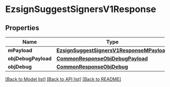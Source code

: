 # EzsignSuggestSignersV1Response

## Properties
Name | Type | Description | Notes
------------ | ------------- | ------------- | -------------
**mPayload** | [**EzsignSuggestSignersV1ResponseMPayload**](EzsignSuggestSignersV1ResponseMPayload.md) |  | 
**objDebugPayload** | [**CommonResponseObjDebugPayload**](CommonResponseObjDebugPayload.md) |  | [optional] 
**objDebug** | [**CommonResponseObjDebug**](CommonResponseObjDebug.md) |  | [optional] 

[[Back to Model list]](../README.md#documentation-for-models) [[Back to API list]](../README.md#documentation-for-api-endpoints) [[Back to README]](../README.md)


